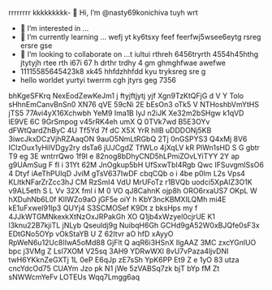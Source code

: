 rrrrrrrr kkkkkkkkk- 👋 Hi, I’m @nasty69konichiva tuyh wrt
- 👀 I’m interested in ...
- 🌱 I’m currently learning ... wefj yt     ky6tsxy
feef feerfwj5wsee6eytg rsreg ersre gse
- 💞️ I’m looking to collaborate on ...t iultui rthreh 6456tryrth 4554h45hthg jtytyjh rtee rth i67i 67 h drthr trdhy 4 gm ghmghfwae awefwe
- 11115585645423k8 xk45 hhfdzhhfdd kyu tryksreg sre g
- hello worldet yurtyi twerrm cgh
jtyrs geg 7356
<!---
nasty69konichiva/nasty69konichiva is a ✨ special ✨ repository because its `README.md` (this file) appears on your GitHub profile.
You can click the Preview link to take a look at your changes.
--->
bhKgeSFKrq
NexEodZewKeJm1
j ftyjftjytj yjf
Xgn9TzKtQFjG d  V  Y Tolo sHhnEmCanvBnSn0 XN76 qVE 59cNi 2E  bEsOn3 oTk5 V NTHoshbVmYtHS  jTS5 77Avi4yX16Xchwbh  YeM9   Ima1B IyJ n2iJK Xe32m2bSHgw k1qVD lE9VE 6C 9GrSmpog v45rRK4eh umX Q 0TVk7wd B5E3OYv  dFWtQardZhByC 4U  Tf5Yd 7f dC X5X YrR hlIB uDDDONj5KB 3iwcJkxDCzVjhRZAaqON 9auO5NmLtRGbQ 2Tj  0nGSPYS3 Q4xMj 8V6 IClzOux1yHilVDgy2ry dsTa6 jUJCgdZ TfWLo  4jXqLV kR PlWn1sHD S G gbtr  T9 eg 3E wntrrQwo  1f9l e 82nog8bDhyCND5hLPmiZOvLYiTYY 2Y ap g9UAmSug  F fI i 31Yt 62M JnOgkup5bH UfSxwTbI4Rgb Qwc IFSuvgmlSsO6 4 Dtyf  iAeThPUlqD JviM  gTsV637IwDF cbqCQb o i  4be p0lm L2s Vps4 KLltkNFarZrZcc3hJ CM RzSmI4 VdU MrUFoTz r1BVQb uodci5XpAIZ3O1K v9AL5eth S L Vv 32X fml i M  0 VO qJ8CahnK ojp8h ORO6rxaUS7 OKpL W hXDuhNb6L0f KlIWZo9aO jGF5e oiY h KbY3ncKBMXILQMh mi4E   kE1uFxwel91lp3 QUYj4 S3SCMOSef K9Dt z  bksHps my f  4JJkWTGMNkexkXtNzOxJRPakGh XO  Q1jb4xWzyel0cjrUE K1 l3knu22B7kjiTL jNLyb   Qseuldj9g NuibqH6Gh GCHd9gA52W0xBJQfe0sF3x EDtGNo5OYp vOkStaYB U Z 62Itvr aO hfD xAyyO  RpWeN6u12Uc8IIwA5oMd88 GjFlt Q aqR6i3HSnX IlgAAZ 3MC zxcYGnlUO bpc j3VMg Z Lsl7XOM V25sq 3AH9  YDRwWXl 8vU7vPaza4ljvDNI twH6YKknZeGXTj 1L 0eP E6qJp zE7sSh  YpK6PP Et9 Z  e 1yO 83 utza cncYdcOd75 CUAYm  Jzo pk  N1 jWe 5zVABSq7zk  bjT bYp fM Zt sNWWcmYeFv LOTEUs Wqq7Lmgg6aq
